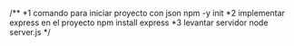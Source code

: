 /**
*1 comando para iniciar proyecto con json
npm -y init 
*2 implementar express en el proyecto
npm install express
*3 levantar servidor
node server.js
*/
